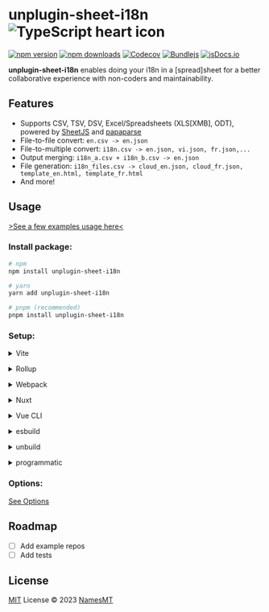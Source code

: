 # unplugin-sheet-i18n ![TypeScript heart icon](https://img.shields.io/badge/♡-%23007ACC.svg?logo=typescript&logoColor=white)

[![npm version][npm-version-src]][npm-version-href]
[![npm downloads][npm-downloads-src]][npm-downloads-href]
[![Codecov][codecov-src]][codecov-href]
[![Bundlejs][bundlejs-src]][bundlejs-href]
[![jsDocs.io][jsDocs-src]][jsDocs-href]

**unplugin-sheet-i18n** enables doing your i18n in a [spread]sheet for a better collaborative experience with non-coders and maintainability.

## Features
- Supports CSV, TSV, DSV, Excel/Spreadsheets (XLS[XMB], ODT), powered by [SheetJS](https://sheetjs.com/) and [papaparse](https://www.papaparse.com/)
- File-to-file convert: `en.csv -> en.json`
- File-to-multiple convert: `i18n.csv -> en.json, vi.json, fr.json,...`
- Output merging: `i18n_a.csv + i18n_b.csv -> en.json`
- File generation: `i18n_files.csv -> cloud_en.json, cloud_fr.json, template_en.html, template_fr.html`
- And more!

## Usage
[>See a few examples usage here<](./playground)

### Install package:
```sh
# npm
npm install unplugin-sheet-i18n

# yarn
yarn add unplugin-sheet-i18n

# pnpm (recommended)
pnpm install unplugin-sheet-i18n
```

### Setup:
<details>
<summary>Vite</summary><br>

```ts
// vite.config.ts
import SheetI18n from 'unplugin-sheet-i18n/vite'

export default defineConfig({
  plugins: [
    SheetI18n({ /* options */ }),
  ],
})
```

<br></details>

<details>
<summary>Rollup</summary><br>

```ts
// rollup.config.js
import SheetI18n from 'unplugin-sheet-i18n/rollup'

export default {
  plugins: [
    SheetI18n({ /* options */ }),
  ],
}
```

<br></details>

<details>
<summary>Webpack</summary><br>

```ts
// webpack.config.js
module.exports = {
  /* ... */
  plugins: [
    require('unplugin-sheet-i18n/webpack')({ /* options */ })
  ]
}
```

<br></details>

<details>
<summary>Nuxt</summary><br>

```ts
// nuxt.config.js
export default defineNuxtConfig({
  modules: [
    ['unplugin-sheet-i18n/nuxt', { /* options */ }],
  ],
})
```

> This module works for both Nuxt 2 and [Nuxt Vite](https://github.com/nuxt/vite)

<br></details>

<details>
<summary>Vue CLI</summary><br>

```ts
// vue.config.js
module.exports = {
  configureWebpack: {
    plugins: [
      require('unplugin-sheet-i18n/webpack')({ /* options */ }),
    ],
  },
}
```

<br></details>

<details>
<summary>esbuild</summary><br>

```ts
// esbuild.config.js
import { build } from 'esbuild'
import SheetI18n from 'unplugin-sheet-i18n/esbuild'

build({
  plugins: [SheetI18n()],
})
```

<br></details>

<details>
<summary>unbuild</summary><br>

```ts
// build.config.ts
import { defineBuildConfig } from 'unbuild'
import SheetI18n from 'unplugin-sheet-i18n/rollup'

export default defineBuildConfig({
  hooks: {
    'rollup:options': function (ctx, options) {
      options.plugins = [options.plugins, SheetI18n({
      })]
    },
  },
})
```

<br></details>

<details>
<summary>programmatic</summary><br>

See it in action [at `starter-fullstack`](https://github.com/NamesMT/starter-fullstack/blob/main/packages/locales/index.ts)

```ts
// index.ts
import { createContext } from 'unplugin-sheet-i18n'

createContext({
  outDir: 'dist',
}).scanConvert()
```

<br></details>

### Options:
[See Options](./src/types.ts)

## Roadmap

- [ ] Add example repos
- [ ] Add tests

## License

[MIT](./LICENSE) License © 2023 [NamesMT](https://github.com/NamesMT)

[npm-version-src]: https://img.shields.io/npm/v/unplugin-sheet-i18n?labelColor=18181B&color=F0DB4F
[npm-version-href]: https://npmjs.com/package/unplugin-sheet-i18n
[npm-downloads-src]: https://img.shields.io/npm/dm/unplugin-sheet-i18n?labelColor=18181B&color=F0DB4F
[npm-downloads-href]: https://npmjs.com/package/unplugin-sheet-i18n
[codecov-src]: https://img.shields.io/codecov/c/gh/namesmt/unplugin-sheet-i18n/main?labelColor=18181B&color=F0DB4F
[codecov-href]: https://codecov.io/gh/namesmt/unplugin-sheet-i18n
[license-src]: https://img.shields.io/github/license/namesmt/unplugin-sheet-i18n.svg?labelColor=18181B&color=F0DB4F
[license-href]: https://github.com/namesmt/unplugin-sheet-i18n/blob/main/LICENSE
[bundlejs-src]: https://img.shields.io/bundlejs/size/unplugin-sheet-i18n?labelColor=18181B&color=F0DB4F
[bundlejs-href]: https://bundlejs.com/?q=unplugin-sheet-i18n
[jsDocs-src]: https://img.shields.io/badge/Check_out-jsDocs.io---?labelColor=18181B&color=F0DB4F
[jsDocs-href]: https://www.jsdocs.io/package/unplugin-sheet-i18n
